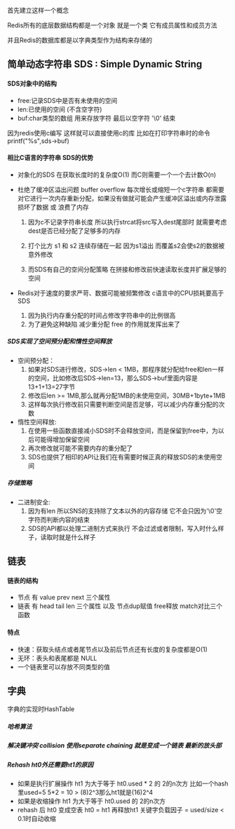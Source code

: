 首先建立这样一个概念

Redis所有的底层数据结构都是一个对象 就是一个类 它有成员属性和成员方法

并且Redis的数据库都是以字典类型作为结构来存储的

## 简单动态字符串 SDS : Simple Dynamic String
#### SDS对象中的结构
- free:记录SDS中是否有未使用的空间
- len:已使用的空间 (不含空字符)
- buf:char类型的数组 用来存放字符  最后以空字符 '\0' 结束

因为redis使用c编写 这样就可以直接使用c的库 比如在打印字符串时的命令 printf("%s",sds->buf) 


#### 相比C语言的字符串  SDS的优势

- 对象化的SDS 在获取长度时的复杂度O(1) 而C则需要一个一个去计数O(n)

- 杜绝了缓冲区溢出问题 buffer overflow  每次增长或缩短一个c字符串 都需要对它进行一次内存重新分配，如果没有做就可能会产生缓冲区溢出或内存泄露 损坏了数据 或 浪费了内存
    1. 因为c不记录字符串长度 所以执行strcat将src写入dest尾部时 就需要考虑dest是否已经分配了足够多的内存

    2. 打个比方 s1 和 s2 连续存储在一起  因为s1溢出 而覆盖s2会使s2的数据被意外修改

    3. 而SDS有自己的空间分配策略 在拼接和修改前快速读取长度并扩展足够的空间

- Redis对于速度的要求严苛、数据可能被频繁修改 c语言中的CPU损耗要高于SDS
    1. 因为执行内存重分配的时间占修改字符串中的比例很高 
    2. 为了避免这种缺陷 减少重分配 free 的作用就发挥出来了

##### SDS实现了空间预分配和惰性空间释放
- 空间预分配：
    1. 如果对SDS进行修改，SDS->len < 1MB，那程序就分配给free和len一样的空间，比如修改后SDS->len=13，那么SDS->buf里面内容是 13+1+13=27字节
    2. 修改后len >= 1MB,那么就再分配1MB的未使用空间，30MB+1byte+1MB
    3. 这样每次执行修改前只需要判断空间是否足够，可以减少内存重分配的次数
- 惰性空间释放:
    1. 在使用一些函数直接减小SDS时不会释放空间，而是保留到free中，为以后可能得增加保留空间
    2. 再次修改就可能不需要内存的重分配了
    3. SDS也提供了相印的API让我们在有需要时候正真的释放SDS的未使用空间


##### 存储策略
- 二进制安全:
    1. 因为有len 所以SNS的支持除了文本以外的内容存储 它不会只因为'\0'空字符而判断内容的结束
    2. SDS的API都以处理二进制方式来执行 不会过滤或者限制，写入时什么样子，读取时就是什么样子


## 链表 
#### 链表的结构
- 节点 有 value prev next 三个属性
- 链表 有 head tail len 三个属性 以及 节点dup赋值 free释放 match对比三个函数
#### 特点
- 快速：获取头结点或者尾节点以及前后节点还有长度的复杂度都是O(1) 
- 无环：表头和表尾都是 NULL  
- 一个链表里可以存放不同类型的值



## 字典
字典的实现时HashTable
##### 哈希算法
##### 解决键冲突 collision 使用separate chaining 就是变成一个链表 最新的放头部
##### Rehash ht0外还需要ht1的原因
- 如果是执行扩展操作 ht1 为大于等于 ht0.used * 2 的 2的n次方 比如一个hash里used=5  5*2 = 10 > (8)2^3那么ht1就是(16)2^4
- 如果是收缩操作 ht1 为大于等于 ht0.used 的 2的n次方
- rehash 后 ht0 变成空表  ht0 = ht1 再释放ht1  关键字负载因子 = used/size < 0.1时自动收缩






